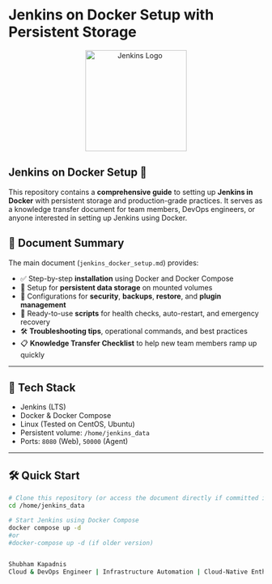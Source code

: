 # Jenkins on Docker Setup with Persistent Storage

<p align="center">
  <img src="https://www.jenkins.io/images/logos/jenkins/jenkins.png" width="200" alt="Jenkins Logo">
</p>

## Jenkins on Docker Setup 🚀

This repository contains a **comprehensive guide** to setting up **Jenkins in Docker** with persistent storage and production-grade practices. It serves as a knowledge transfer document for team members, DevOps engineers, or anyone interested in setting up Jenkins using Docker.

## 📄 Document Summary

The main document (`jenkins_docker_setup.md`) provides:

- ✅ Step-by-step **installation** using Docker and Docker Compose  
- 💾 Setup for **persistent data storage** on mounted volumes  
- 🔐 Configurations for **security**, **backups**, **restore**, and **plugin management**  
- 🧰 Ready-to-use **scripts** for health checks, auto-restart, and emergency recovery  
- 🛠️ **Troubleshooting tips**, operational commands, and best practices  
- 📋 **Knowledge Transfer Checklist** to help new team members ramp up quickly  

---

## 🧱 Tech Stack

- Jenkins (LTS)
- Docker & Docker Compose
- Linux (Tested on CentOS, Ubuntu)
- Persistent volume: `/home/jenkins_data`
- Ports: `8080` (Web), `50000` (Agent)

---

## 🛠️ Quick Start

```bash
# Clone this repository (or access the document directly if committed in Jenkins)
cd /home/jenkins_data

# Start Jenkins using Docker Compose
docker compose up -d
#or
#docker-compose up -d (if older version)


Shubham Kapadnis
Cloud & DevOps Engineer | Infrastructure Automation | Cloud-Native Enthusiast
